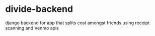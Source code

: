 # divide-backend
django backend for app that splits cost amongst friends using receipt scanning and Venmo apis 
